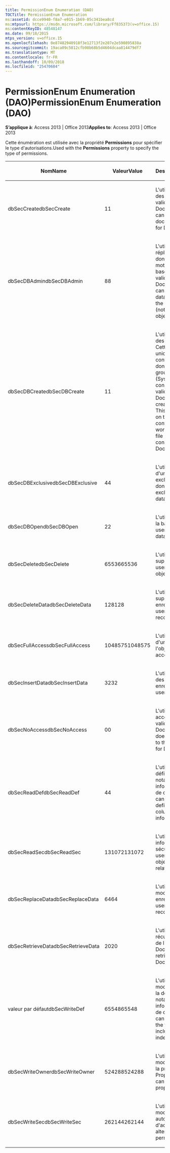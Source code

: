 ```yaml
---
title: PermissionEnum Enumeration (DAO)
TOCTitle: PermissionEnum Enumeration
ms:assetid: dcce9940-f8a7-e915-1b69-05c341bea8cd
ms:mtpsurl: https://msdn.microsoft.com/library/Ff835373(v=office.15)
ms:contentKeyID: 48548147
ms.date: 09/18/2015
mtps_version: v=office.15
ms.openlocfilehash: 0e87482940918f3e12713f2e207e2e590895838a
ms.sourcegitcommit: 19aca09c5812cfb98b68b5d4604dcaa814479df7
ms.translationtype: MT
ms.contentlocale: fr-FR
ms.lasthandoff: 10/09/2018
ms.locfileid: "25470684"
---
```

# <a name="permissionenum-enumeration-dao"></a><span data-ttu-id="3810c-102">PermissionEnum Enumeration (DAO)</span><span class="sxs-lookup"><span data-stu-id="3810c-102">PermissionEnum Enumeration (DAO)</span></span>


<span data-ttu-id="3810c-103">**S’applique à**: Access 2013 | Office 2013</span><span class="sxs-lookup"><span data-stu-id="3810c-103">**Applies to**: Access 2013 | Office 2013</span></span>

<span data-ttu-id="3810c-104">Cette énumération est utilisée avec la propriété **Permissions** pour spécifier le type d'autorisations.</span><span class="sxs-lookup"><span data-stu-id="3810c-104">Used with the **Permissions** property to specify the type of permissions.</span></span>

<table>
<colgroup>
<col style="width: 33%" />
<col style="width: 33%" />
<col style="width: 33%" />
</colgroup>
<thead>
<tr class="header">
<th><p><span data-ttu-id="3810c-105">Nom</span><span class="sxs-lookup"><span data-stu-id="3810c-105">Name</span></span></p></th>
<th><p><span data-ttu-id="3810c-106">Valeur</span><span class="sxs-lookup"><span data-stu-id="3810c-106">Value</span></span></p></th>
<th><p><span data-ttu-id="3810c-107">Description</span><span class="sxs-lookup"><span data-stu-id="3810c-107">Description</span></span></p></th>
</tr>
</thead>
<tbody>
<tr class="odd">
<td><p><span data-ttu-id="3810c-108">dbSecCreate</span><span class="sxs-lookup"><span data-stu-id="3810c-108">dbSecCreate</span></span></p></td>
<td><p><span data-ttu-id="3810c-109">1</span><span class="sxs-lookup"><span data-stu-id="3810c-109">1</span></span></p></td>
<td><p><span data-ttu-id="3810c-110">L'utilisateur peut créer des documents (non valide pour les objets Document).</span><span class="sxs-lookup"><span data-stu-id="3810c-110">The user can create new documents (not valid for Document objects).</span></span></p></td>
</tr>
<tr class="even">
<td><p><span data-ttu-id="3810c-111">dbSecDBAdmin</span><span class="sxs-lookup"><span data-stu-id="3810c-111">dbSecDBAdmin</span></span></p></td>
<td><p><span data-ttu-id="3810c-112">8</span><span class="sxs-lookup"><span data-stu-id="3810c-112">8</span></span></p></td>
<td><p><span data-ttu-id="3810c-113">L'utilisateur peut répliquer une base de données et modifier le mot de passe de la base de données (non valide pour les objets Document).</span><span class="sxs-lookup"><span data-stu-id="3810c-113">The user can replicate a database and change the database password (not valid for Document objects).</span></span></p></td>
</tr>
<tr class="odd">
<td><p><span data-ttu-id="3810c-114">dbSecDBCreate</span><span class="sxs-lookup"><span data-stu-id="3810c-114">dbSecDBCreate</span></span></p></td>
<td><p><span data-ttu-id="3810c-115">1</span><span class="sxs-lookup"><span data-stu-id="3810c-115">1</span></span></p></td>
<td><p><span data-ttu-id="3810c-p101">L'utilisateur peut créer des bases de données. Cette option est valide uniquement sur le conteneur de bases de données du fichier de groupe de travail (Systen.mdw). Cette constante n'est pas valide pour les objets Document.</span><span class="sxs-lookup"><span data-stu-id="3810c-p101">The user can create new databases. This option is valid only on the Databases container in the workgroup information file (Systen.mdw). This constant is not valid for Document objects.</span></span></p></td>
</tr>
<tr class="even">
<td><p><span data-ttu-id="3810c-119">dbSecDBExclusive</span><span class="sxs-lookup"><span data-stu-id="3810c-119">dbSecDBExclusive</span></span></p></td>
<td><p><span data-ttu-id="3810c-120">4</span><span class="sxs-lookup"><span data-stu-id="3810c-120">4</span></span></p></td>
<td><p><span data-ttu-id="3810c-121">L'utilisateur dispose d'un accès en mode exclusif à la base de données.</span><span class="sxs-lookup"><span data-stu-id="3810c-121">The user has exclusive access to the database.</span></span></p></td>
</tr>
<tr class="odd">
<td><p><span data-ttu-id="3810c-122">dbSecDBOpen</span><span class="sxs-lookup"><span data-stu-id="3810c-122">dbSecDBOpen</span></span></p></td>
<td><p><span data-ttu-id="3810c-123">2</span><span class="sxs-lookup"><span data-stu-id="3810c-123">2</span></span></p></td>
<td><p><span data-ttu-id="3810c-124">L'utilisateur peut ouvrir la base de données.</span><span class="sxs-lookup"><span data-stu-id="3810c-124">The user can open the database.</span></span></p></td>
</tr>
<tr class="even">
<td><p><span data-ttu-id="3810c-125">dbSecDelete</span><span class="sxs-lookup"><span data-stu-id="3810c-125">dbSecDelete</span></span></p></td>
<td><p><span data-ttu-id="3810c-126">65536</span><span class="sxs-lookup"><span data-stu-id="3810c-126">65536</span></span></p></td>
<td><p><span data-ttu-id="3810c-127">L'utilisateur peut supprimer l'objet.</span><span class="sxs-lookup"><span data-stu-id="3810c-127">The user can delete the object.</span></span></p></td>
</tr>
<tr class="odd">
<td><p><span data-ttu-id="3810c-128">dbSecDeleteData</span><span class="sxs-lookup"><span data-stu-id="3810c-128">dbSecDeleteData</span></span></p></td>
<td><p><span data-ttu-id="3810c-129">128</span><span class="sxs-lookup"><span data-stu-id="3810c-129">128</span></span></p></td>
<td><p><span data-ttu-id="3810c-130">L'utilisateur peut supprimer des enregistrements.</span><span class="sxs-lookup"><span data-stu-id="3810c-130">The user can delete records.</span></span></p></td>
</tr>
<tr class="even">
<td><p><span data-ttu-id="3810c-131">dbSecFullAccess</span><span class="sxs-lookup"><span data-stu-id="3810c-131">dbSecFullAccess</span></span></p></td>
<td><p><span data-ttu-id="3810c-132">1048575</span><span class="sxs-lookup"><span data-stu-id="3810c-132">1048575</span></span></p></td>
<td><p><span data-ttu-id="3810c-133">L'utilisateur dispose d'un accès complet à l'objet.</span><span class="sxs-lookup"><span data-stu-id="3810c-133">The user has full access to the object.</span></span></p></td>
</tr>
<tr class="odd">
<td><p><span data-ttu-id="3810c-134">dbSecInsertData</span><span class="sxs-lookup"><span data-stu-id="3810c-134">dbSecInsertData</span></span></p></td>
<td><p><span data-ttu-id="3810c-135">32</span><span class="sxs-lookup"><span data-stu-id="3810c-135">32</span></span></p></td>
<td><p><span data-ttu-id="3810c-136">L'utilisateur peut ajouter des enregistrements.</span><span class="sxs-lookup"><span data-stu-id="3810c-136">The user can add records.</span></span></p></td>
</tr>
<tr class="even">
<td><p><span data-ttu-id="3810c-137">dbSecNoAccess</span><span class="sxs-lookup"><span data-stu-id="3810c-137">dbSecNoAccess</span></span></p></td>
<td><p><span data-ttu-id="3810c-138">0</span><span class="sxs-lookup"><span data-stu-id="3810c-138">0</span></span></p></td>
<td><p><span data-ttu-id="3810c-139">L'utilisateur n'a pas accès à l'objet (non valide pour les objets Document).</span><span class="sxs-lookup"><span data-stu-id="3810c-139">The user does not have access to the object (not valid for Document objects).</span></span></p></td>
</tr>
<tr class="odd">
<td><p><span data-ttu-id="3810c-140">dbSecReadDef</span><span class="sxs-lookup"><span data-stu-id="3810c-140">dbSecReadDef</span></span></p></td>
<td><p><span data-ttu-id="3810c-141">4</span><span class="sxs-lookup"><span data-stu-id="3810c-141">4</span></span></p></td>
<td><p><span data-ttu-id="3810c-142">L'utilisateur peut lire la définition de table, notamment les informations d'index et de colonne.</span><span class="sxs-lookup"><span data-stu-id="3810c-142">The user can read the table definition, including column and index information.</span></span></p></td>
</tr>
<tr class="even">
<td><p><span data-ttu-id="3810c-143">dbSecReadSec</span><span class="sxs-lookup"><span data-stu-id="3810c-143">dbSecReadSec</span></span></p></td>
<td><p><span data-ttu-id="3810c-144">131072</span><span class="sxs-lookup"><span data-stu-id="3810c-144">131072</span></span></p></td>
<td><p><span data-ttu-id="3810c-145">L'utilisateur peut lire les informations sur la sécurité de l'objet.</span><span class="sxs-lookup"><span data-stu-id="3810c-145">The user can read the object's security-related information.</span></span></p></td>
</tr>
<tr class="odd">
<td><p><span data-ttu-id="3810c-146">dbSecReplaceData</span><span class="sxs-lookup"><span data-stu-id="3810c-146">dbSecReplaceData</span></span></p></td>
<td><p><span data-ttu-id="3810c-147">64</span><span class="sxs-lookup"><span data-stu-id="3810c-147">64</span></span></p></td>
<td><p><span data-ttu-id="3810c-148">L'utilisateur peut modifier des enregistrements.</span><span class="sxs-lookup"><span data-stu-id="3810c-148">The user can modify records.</span></span></p></td>
</tr>
<tr class="even">
<td><p><span data-ttu-id="3810c-149">dbSecRetrieveData</span><span class="sxs-lookup"><span data-stu-id="3810c-149">dbSecRetrieveData</span></span></p></td>
<td><p><span data-ttu-id="3810c-150">20</span><span class="sxs-lookup"><span data-stu-id="3810c-150">20</span></span></p></td>
<td><p><span data-ttu-id="3810c-151">L'utilisateur peut récupérer des données de l'objet Document.</span><span class="sxs-lookup"><span data-stu-id="3810c-151">The user can retrieve data from the Document object.</span></span></p></td>
</tr>
<tr class="odd">
<td><p><span data-ttu-id="3810c-152">valeur par défaut</span><span class="sxs-lookup"><span data-stu-id="3810c-152">dbSecWriteDef</span></span></p></td>
<td><p><span data-ttu-id="3810c-153">65548</span><span class="sxs-lookup"><span data-stu-id="3810c-153">65548</span></span></p></td>
<td><p><span data-ttu-id="3810c-154">L'utilisateur peut modifier ou supprimer la définition de table, notamment les informations d'index et de colonne.</span><span class="sxs-lookup"><span data-stu-id="3810c-154">The user can modify or delete the table definition, including column and index information.</span></span></p></td>
</tr>
<tr class="even">
<td><p><span data-ttu-id="3810c-155">dbSecWriteOwner</span><span class="sxs-lookup"><span data-stu-id="3810c-155">dbSecWriteOwner</span></span></p></td>
<td><p><span data-ttu-id="3810c-156">524288</span><span class="sxs-lookup"><span data-stu-id="3810c-156">524288</span></span></p></td>
<td><p><span data-ttu-id="3810c-157">L'utilisateur peut modifier la définition de la propriété Propriétaire.</span><span class="sxs-lookup"><span data-stu-id="3810c-157">The user can change the Owner property setting.</span></span></p></td>
</tr>
<tr class="odd">
<td><p><span data-ttu-id="3810c-158">dbSecWriteSec</span><span class="sxs-lookup"><span data-stu-id="3810c-158">dbSecWriteSec</span></span></p></td>
<td><p><span data-ttu-id="3810c-159">262144</span><span class="sxs-lookup"><span data-stu-id="3810c-159">262144</span></span></p></td>
<td><p><span data-ttu-id="3810c-160">L'utilisateur peut modifier les autorisations d'accès.</span><span class="sxs-lookup"><span data-stu-id="3810c-160">The user can alter access permissions.</span></span></p></td>
</tr>
</tbody>
</table>

